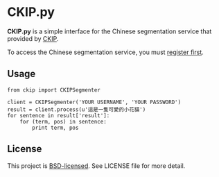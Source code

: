 # CKIP.py

**CKIP.py** is a simple interface for the Chinese segmentation service that provided by [CKIP](http://ckip.iis.sinica.edu.tw/CKIP/index.htm).

To access the Chinese segmentation service, you must [register first](http://ckipsvr.iis.sinica.edu.tw/reg.php).

## Usage

    from ckip import CKIPSegmenter

    client = CKIPSegmenter('YOUR USERNAME', 'YOUR PASSWORD')
    result = client.process(u'這是一隻可愛的小花貓')
    for sentence in result['result']:
        for (term, pos) in sentence:
            print term, pos

## License

This project is [BSD-licensed](http://www.opensource.org/licenses/BSD-3-Clause). See LICENSE file for more detail.
